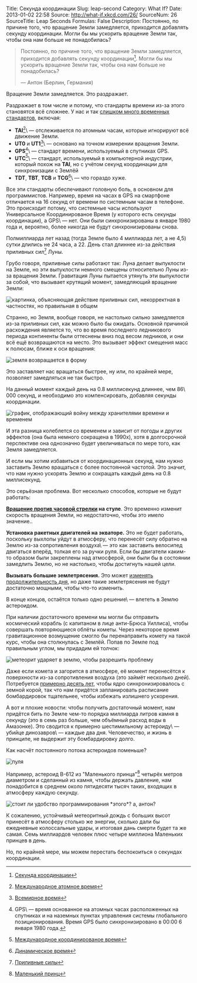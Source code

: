 Title: Секунда координации
Slug: leap-second
Category: What If?
Date: 2013-01-02 22:58
Source: http://what-if.xkcd.com/26/
SourceNum: 26
SourceTitle: Leap Seconds
Formulas: False
Description: Постоянно, по причине того, что вращение Земли замедляется, приходится добавлять секунду координации. Могли бы мы ускорить вращение Земли так, чтобы она нам больше не понадобилась?

> Постоянно, по причине того, что вращение Земли замедляется, приходится добавлять секунду координации[^1]. Могли бы мы ускорить вращение Земли так, чтобы она нам больше не понадобилась?
>
> — Антон (Берлин, Германия)

Вращение Земли замедляется. Это раздражает.

Раздражает в том числе и потому, что стандарты времени из-за этого становятся всё сложнее. У нас и так [слишком много временных стандартов](http://tycho.usno.navy.mil/systime.html), включая:

* **TAI**[^2]\ — отслеживается по атомным часам, которые игнорируют всё движение Земли.
* **UT0** и **UT1**[^3]\ — основано на точном измерении вращения Земли.
* **GPS**[^4]\ — стандарт времени, используемый в спутниках GPS.
* **UTC**[^5]\ — стандарт, используемый в компьютерной индустрии, который похож на **TAI**, но с учётом секунд координации для синхронизации с Землёй
* **TDT**, **TBT**, **TCB** и **TCG**[^6]\ — что гораздо хуже.

Все эти стандарты обеспечивают головную боль, в основном для программистов. Например, время на часах в GPS на смартфоне отличается на 16 секунд от времени по системным часам в телефоне. Это происходит потому, что системные часы используют Универсальное Координированое Время (у которого есть секунды координации), а GPS\ — нет. Они были синхронизированы в январе 1980 года и, вероятно, более никогда не будут синхронизированы снова.

Полмиллиарда лет назад (тогда Земле было 4 миллиарда лет, а не 4,5) сутки длились не 24 часа, а 22. День стал длиннее из-за действия приливных сил[^7] Луны.

Грубо говоря, приливные силы работают так: Луна делает выпуклости на Земле, но эти выпуклости немного смещены относительно Луны из-за вращения Земли. Гравитация Луны пытается утянуть эти выпуклости за собой, что вызывает крутящий момент, замедляющий вращение Земли:

![](/uploads/026-leap-second/leap_tides_ru.png "картинка, объясняющая действие приливных сил, некорректная в частностях, но правильная в общем")

Странно, но Земля, вообще говоря, не настолько сильно замедляется из-за приливных сил, как можно было бы ожидать. Основной причиной расхождения является то, что во время последнего ледникового периода континенты были оттеснены вниз под весом ледников, и они всё ещё возвращаются на место. Это вызывает эффект смещения масс к полюсам, ближе к оси вращения:

![](/uploads/026-leap-second/leap_mass_shift_ru.png "земля возвращается в форму")

Это заставляет нас вращаться быстрее, ну или, по крайней мере, позволяет замедляться не так быстро.

На данный момент каждый день на 0.8 миллисекунд длиннее, чем 86\ 000 секунд, и необходимо это компенсировать, добавляя секунды координации.

![](/uploads/026-leap-second/leap_graph_ru.png "график, отображающий войну между хранителями времени и временем")

И эта разница колеблется со временем и зависит от погоды и других эффектов (она была немного сокращена в 1990х), хотя в долгосрочной перспективе она однозначно будет увеличиваться по мере того, как Земля замедляется.

И если мы хотим избавиться от координационных секунд, нам нужно заставить Землю вращаться с более постоянной частотой. Это значит, что нам нужно ускорять Землю и сокращать каждый день на 0.8 миллисекунд.

Это серьёзная проблема. Вот несколько способов, которые не будут работать:

**[Вращение против часовой стрелки](http://xkcd.ru/162/) на стуле**. Это временно изменит скорость вращения Земли, но недостаточно, чтобы это имело значение..

**Установка ракетных двигателей на экваторе.** Это не будет работать, поскольку выхлопы уйдут в атмосферу, что перенесёт силу обратно на Землю из-за сопротивления воздуха\ — это как заставить велосипед двигаться вперёд, толкая его за ручки руля. Если бы двигатели каким-то образом были закреплены над атмосферой, они были бы в состоянии замедлить Землю, но не настолько, чтобы достигнуть нашей цели.

**Вызывать большие землетрясения.** Это может [изменять продолжительность дня](http://www.nasa.gov/topics/earth/features/japanquake/earth20110314.html), но даже такие землетрясения не будут достаточно мощными, чтобы что-то изменить.

В конце концов, остаётся только одно решение\ — влететь в Землю астероидом.

При наличии достаточного времени мы могли бы отправить космический корабль (с капитаном в лице анти-Брюса Уиллиса), чтобы совершать повторяющиеся облёты кометы. Через некоторое время гравитационное возмущение смогло бы перенаправить комету на такой курс, чтобы она столкнулась с Землёй. Попав по Земле под правильным углом, мы придадим ей толчок:

![](/uploads/026-leap-second/leap_strike_ru.png "метеорит ударяет в землю, чтобы разрешить проблему")

Даже если комета и загорится в атмосфере, её момент перенесётся к поверхности из-за сопротивления воздуха (это займёт несколько дней). Потребуется [примерно десять лет](http://www.researchgate.net/publication/227650235_Topographic_CoreMantle_Coupling_and_Polar_Motion_On_Decadal_TimeScales), чтобы ядро синхронизировалось с земной корой, так что нам придётся запланировать расписание бомбардировок тщательнее, чтобы избежать излишнего ускорения.

А вот и плохие новости: чтобы получить достаточный момент, нам придётся бить по Земле чем-то порядка миллиарда литров камня в секунду (это в семь раз больше, чем объёмный расход воды в Амазонке). Это сводится к примерно шестимильному астероиду\ — убийце динозавров\ — каждые два дня. Человечество, и жизнь в принципе, не выдержит эту бомбардировку долго.

Как насчёт постоянного потока астероидов поменьше?

![](/uploads/026-leap-second/leap_prince_ru.png "пуля")

Например, астероид B-612 из "Маленького принца"[^8] четырёх метров диаметром и сделанный из камня, чтобы держать давление, нам понадобится в среднем около пятидесяти тысяч таких, входящих в атмосферу каждую секунду.

![](/uploads/026-leap-second/leap_prince_rows_ru.png "стоит ли удобство программирования *этого*? а, антон?")

К сожалению, устойчивый метеоритный дождь с больших высот принесёт в атмосферу столько же энергии, сколько дали бы ежедневные колоссальные удары, и итоговая дань смерти будет та же самая. Семь миллиардов человек плюс четыре миллиона Маленьких принцев в день.

Но, по крайней мере, мы можем перестать беспокоиться о секундах координации.

[^1]: [Секунда координации](http://ru.wikipedia.org/wiki/Секунда_координации)
[^2]: [Международное атомное время](http://ru.wikipedia.org/wiki/TAI)
[^3]: [Всемирное время](http://ru.wikipedia.org/wiki/Всемирное_время)
[^4]: GPS\ — время основанное на атомных часах расположенных на спутниках и на наземных пунктах управления системы глобального позиционирования. Время GPS было синхронизировано в 00:00 6 января 1980 года.
[^5]: [Международное координированое время](http://ru.wikipedia.org/wiki/UTC)
[^6]: [Динамическое время](http://ru.wikipedia.org/wiki/Динамическое_время)
[^7]: [Приливные силы](http://ru.wikipedia.org/wiki/Приливные_силы)
[^8]: [Маленький принц](http://ru.wikipedia.org/wiki/Маленький_принц)
